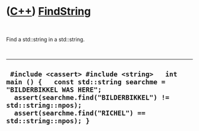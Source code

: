 



 

 

 

 

 

([C++](Cpp.htm)) [FindString](CppFindString.htm)
================================================

 

Find a std::string in a std::string.

 

  -----------------------------------------------------------------------------------------------------------------------------------------------------------------------------------------------------------------------------------------
  ` #include <cassert> #include <string>   int main () {   const std::string searchme = "BILDERBIKKEL WAS HERE";   assert(searchme.find("BILDERBIKKEL") != std::string::npos);   assert(searchme.find("RICHEL") == std::string::npos); }`
  -----------------------------------------------------------------------------------------------------------------------------------------------------------------------------------------------------------------------------------------

 

 

 

 

 





 



